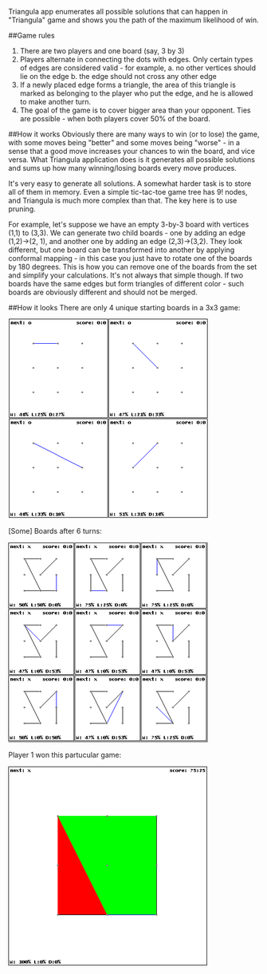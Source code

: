 Triangula app enumerates all possible solutions that can happen in "Triangula" game and shows you the path of the maximum likelihood of win.

##Game rules

1. There are two players and one board (say, 3 by 3)
2. Players alternate in connecting the dots with edges. Only certain types of edges are considered valid - for example, 
a. no other vertices should lie on the edge
b. the edge should not cross any other edge
3. If a newly placed edge forms a triangle, the area of this triangle is marked as belonging to the player who put the edge, and he is allowed to make another turn.
4. The goal of the game is to cover bigger area than your opponent. Ties are possible - when both players cover 50% of the board.

##How it works
Obviously there are many ways to win (or to lose) the game, with some moves being "better" and some moves being "worse" - in a sense that a good move increases your chances to win the board, and vice versa. What Triangula application does is it generates all possible solutions and sums up how many winning/losing boards every move produces.

It's very easy to generate all solutions. A somewhat harder task is to store all of them in memory. Even a simple tic-tac-toe game tree has 9! nodes, and Triangula is much more complex than that. The key here is to use pruning.

For example, let's suppose we have an empty 3-by-3 board with vertices (1,1) to (3,3). We can generate two child boards - one by adding an edge (1,2)->(2, 1), and another one by adding an edge (2,3)->(3,2). They look different, but one board can be transformed into another by applying conformal mapping - in this case you just have to rotate one of the boards by 180 degrees. This is how you can remove one of the boards from the set and simplify your calculations. It's not always that simple though. If two boards have the same edges but form triangles of different color - such boards are obviously different and should not be merged.

##How it looks
There are only 4 unique starting boards in a 3x3 game:

![](/images/t1.png)

[Some] Boards after 6 turns:

![](/images/t2.png)

Player 1 won this partucular game:

![](/images/t3.png)
